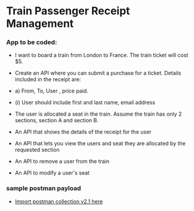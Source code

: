 # Train Passenger Receipt Management

### App to be coded:

- I want to board a train from London to France. The train ticket will cost $5.

- Create an API where you can submit a purchase for a ticket. Details included in the receipt are:
- a) From, To, User , price paid.
- (i) User should include first and last name, email address
- The user is allocated a seat in the train. Assume the train has only 2 sections, section A and section B.
- An API that shows the details of the receipt for the user
- An API that lets you view the users and seat they are allocated by the requested section
- An API to remove a user from the train
- An API to modify a user's seat


### sample postman payload

- [Import postman collection v2.1 here](https://github.com/ragul1999/cloudbees-train-receipt/blob/main/CloudBees.postman_collection.json)
